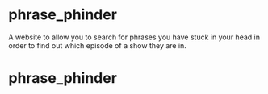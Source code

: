 # phrase_phinder
A website to allow you to search for phrases you have stuck in your head in order to find out which episode of a show they are in.
# phrase_phinder
